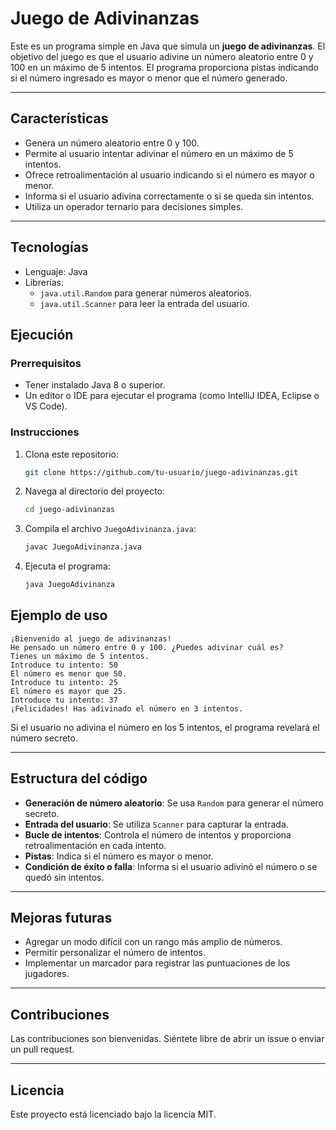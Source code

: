 # Juego de Adivinanzas

Este es un programa simple en Java que simula un **juego de adivinanzas**. El objetivo del juego es que el usuario adivine un número aleatorio entre 0 y 100 en un máximo de 5 intentos. El programa proporciona pistas indicando si el número ingresado es mayor o menor que el número generado.

---
## Características

- Genera un número aleatorio entre 0 y 100.
- Permite al usuario intentar adivinar el número en un máximo de 5 intentos.
- Ofrece retroalimentación al usuario indicando si el número es mayor o menor.
- Informa si el usuario adivina correctamente o si se queda sin intentos.
- Utiliza un operador ternario para decisiones simples.

---

## Tecnologías

- Lenguaje: Java
- Librerías: 
  - `java.util.Random` para generar números aleatorios.
  - `java.util.Scanner` para leer la entrada del usuario.

## Ejecución

### Prerrequisitos

- Tener instalado Java 8 o superior.
- Un editor o IDE para ejecutar el programa (como IntelliJ IDEA, Eclipse o VS Code).

### Instrucciones

1. Clona este repositorio:
   ```bash
   git clone https://github.com/tu-usuario/juego-adivinanzas.git
   ```
2. Navega al directorio del proyecto:
   ```bash
   cd juego-adivinanzas
   ```
3. Compila el archivo `JuegoAdivinanza.java`:
   ```bash
   javac JuegoAdivinanza.java
   ```
4. Ejecuta el programa:
   ```bash
   java JuegoAdivinanza
   ```

## Ejemplo de uso

```plaintext
¡Bienvenido al juego de adivinanzas!
He pensado un número entre 0 y 100. ¿Puedes adivinar cuál es?
Tienes un máximo de 5 intentos.
Introduce tu intento: 50
El número es menor que 50.
Introduce tu intento: 25
El número es mayor que 25.
Introduce tu intento: 37
¡Felicidades! Has adivinado el número en 3 intentos.
```

Si el usuario no adivina el número en los 5 intentos, el programa revelará el número secreto.

---
## Estructura del código

- **Generación de número aleatorio**: Se usa `Random` para generar el número secreto.
- **Entrada del usuario**: Se utiliza `Scanner` para capturar la entrada.
- **Bucle de intentos**: Controla el número de intentos y proporciona retroalimentación en cada intento.
- **Pistas**: Indica si el número es mayor o menor.
- **Condición de éxito o falla**: Informa si el usuario adivinó el número o se quedó sin intentos.

---

## Mejoras futuras

- Agregar un modo difícil con un rango más amplio de números.
- Permitir personalizar el número de intentos.
- Implementar un marcador para registrar las puntuaciones de los jugadores.

---
## Contribuciones

Las contribuciones son bienvenidas. Siéntete libre de abrir un issue o enviar un pull request.

---

## Licencia

Este proyecto está licenciado bajo la licencia MIT.